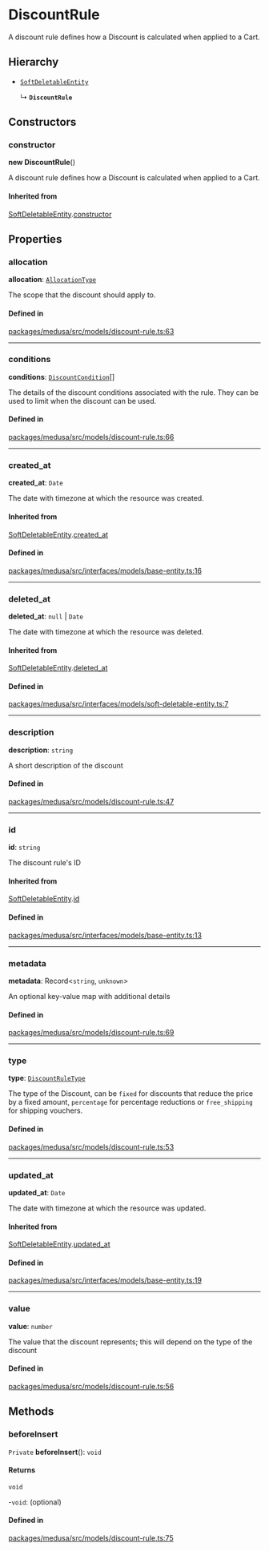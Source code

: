 # DiscountRule

A discount rule defines how a Discount is calculated when applied to a Cart.

## Hierarchy

- [`SoftDeletableEntity`](SoftDeletableEntity.md)

  ↳ **`DiscountRule`**

## Constructors

### constructor

**new DiscountRule**()

A discount rule defines how a Discount is calculated when applied to a Cart.

#### Inherited from

[SoftDeletableEntity](SoftDeletableEntity.md).[constructor](SoftDeletableEntity.md#constructor)

## Properties

### allocation

 **allocation**: [`AllocationType`](../enums/AllocationType.md)

The scope that the discount should apply to.

#### Defined in

[packages/medusa/src/models/discount-rule.ts:63](https://github.com/medusajs/medusa/blob/e39010127/packages/medusa/src/models/discount-rule.ts#L63)

___

### conditions

 **conditions**: [`DiscountCondition`](DiscountCondition.md)[]

The details of the discount conditions associated with the rule. They can be used to limit when the discount can be used.

#### Defined in

[packages/medusa/src/models/discount-rule.ts:66](https://github.com/medusajs/medusa/blob/e39010127/packages/medusa/src/models/discount-rule.ts#L66)

___

### created\_at

 **created\_at**: `Date`

The date with timezone at which the resource was created.

#### Inherited from

[SoftDeletableEntity](SoftDeletableEntity.md).[created_at](SoftDeletableEntity.md#created_at)

#### Defined in

[packages/medusa/src/interfaces/models/base-entity.ts:16](https://github.com/medusajs/medusa/blob/e39010127/packages/medusa/src/interfaces/models/base-entity.ts#L16)

___

### deleted\_at

 **deleted\_at**: ``null`` \| `Date`

The date with timezone at which the resource was deleted.

#### Inherited from

[SoftDeletableEntity](SoftDeletableEntity.md).[deleted_at](SoftDeletableEntity.md#deleted_at)

#### Defined in

[packages/medusa/src/interfaces/models/soft-deletable-entity.ts:7](https://github.com/medusajs/medusa/blob/e39010127/packages/medusa/src/interfaces/models/soft-deletable-entity.ts#L7)

___

### description

 **description**: `string`

A short description of the discount

#### Defined in

[packages/medusa/src/models/discount-rule.ts:47](https://github.com/medusajs/medusa/blob/e39010127/packages/medusa/src/models/discount-rule.ts#L47)

___

### id

 **id**: `string`

The discount rule's ID

#### Inherited from

[SoftDeletableEntity](SoftDeletableEntity.md).[id](SoftDeletableEntity.md#id)

#### Defined in

[packages/medusa/src/interfaces/models/base-entity.ts:13](https://github.com/medusajs/medusa/blob/e39010127/packages/medusa/src/interfaces/models/base-entity.ts#L13)

___

### metadata

 **metadata**: Record<`string`, `unknown`\>

An optional key-value map with additional details

#### Defined in

[packages/medusa/src/models/discount-rule.ts:69](https://github.com/medusajs/medusa/blob/e39010127/packages/medusa/src/models/discount-rule.ts#L69)

___

### type

 **type**: [`DiscountRuleType`](../enums/DiscountRuleType.md)

The type of the Discount, can be `fixed` for discounts that reduce the price by a fixed amount, `percentage` for percentage reductions or `free_shipping` for shipping vouchers.

#### Defined in

[packages/medusa/src/models/discount-rule.ts:53](https://github.com/medusajs/medusa/blob/e39010127/packages/medusa/src/models/discount-rule.ts#L53)

___

### updated\_at

 **updated\_at**: `Date`

The date with timezone at which the resource was updated.

#### Inherited from

[SoftDeletableEntity](SoftDeletableEntity.md).[updated_at](SoftDeletableEntity.md#updated_at)

#### Defined in

[packages/medusa/src/interfaces/models/base-entity.ts:19](https://github.com/medusajs/medusa/blob/e39010127/packages/medusa/src/interfaces/models/base-entity.ts#L19)

___

### value

 **value**: `number`

The value that the discount represents; this will depend on the type of the discount

#### Defined in

[packages/medusa/src/models/discount-rule.ts:56](https://github.com/medusajs/medusa/blob/e39010127/packages/medusa/src/models/discount-rule.ts#L56)

## Methods

### beforeInsert

`Private` **beforeInsert**(): `void`

#### Returns

`void`

-`void`: (optional) 

#### Defined in

[packages/medusa/src/models/discount-rule.ts:75](https://github.com/medusajs/medusa/blob/e39010127/packages/medusa/src/models/discount-rule.ts#L75)

